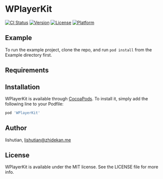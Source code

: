 # WPlayerKit

[![CI Status](https://img.shields.io/travis/lishutian/WPlayerKit.svg?style=flat)](https://travis-ci.org/lishutian/WPlayerKit)
[![Version](https://img.shields.io/cocoapods/v/WPlayerKit.svg?style=flat)](https://cocoapods.org/pods/WPlayerKit)
[![License](https://img.shields.io/cocoapods/l/WPlayerKit.svg?style=flat)](https://cocoapods.org/pods/WPlayerKit)
[![Platform](https://img.shields.io/cocoapods/p/WPlayerKit.svg?style=flat)](https://cocoapods.org/pods/WPlayerKit)

## Example

To run the example project, clone the repo, and run `pod install` from the Example directory first.

## Requirements

## Installation

WPlayerKit is available through [CocoaPods](https://cocoapods.org). To install
it, simply add the following line to your Podfile:

```ruby
pod 'WPlayerKit'
```

## Author

lishutian, lishutian@zhidekan.me

## License

WPlayerKit is available under the MIT license. See the LICENSE file for more info.
